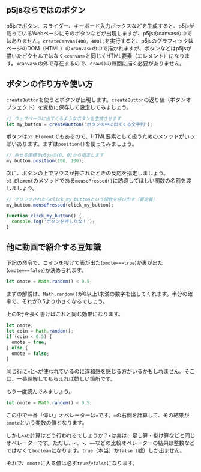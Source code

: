 ## p5jsならではのボタン

p5jsでボタン、スライダー、キーボード入力ボックスなどを生成すると、p5jsが載っているWebページにそのボタンなどが出現しますが、p5jsのcanvasの中ではありません。`createCanvas(400, 400);`を実行すると、p5jsのグラフィックはページのDOM（HTML）の`<canvas>`の中で描かれますが、ボタンなどはp5jsが描いたピクセルではなく`<canvas>`と同じくHTML要素（エレメント）になります。`<canvas>`の外で存在するので、`draw()`の毎回に描く必要がありません。

## ボタンの作り方や使い方

`createButton`を使うとボタンが出現します。`createButton`の返り値（ボタンオブジェクト）を変数に保存して設定してみましょう。

```js
// ウェブページに出てくるようなボタンを生成させます
let my_button = createButton('ボタンの中に出てくる文字列');
```

ボタンは`p5.Element`でもあるので、HTML要素として扱うためのメソッドがいっぱいあります。まずは`position()`を使ってみましょう。


```js
// みせる座標をp5jsの(0, 0)から指定します
my_button.position(100, 100);
```

次に、ボタンの上でマウスが押されたときの反応を指定しましょう。`p5.Element`のメソッドである`mousePressed()`に誘導してほしい関数の名前を渡しましょう。

```js
// クリックされたらclick_my_buttonという関数を呼び出す（要定義）
my_button.mousePressed(click_my_button);

function click_my_button() {
  console.log('ボタンを押したな！');
}
```

## 他に動画で紹介する豆知識

下記の命令で、コインを投げて表が出た(`omote===true`)か裏が出た(`omote===false`)か決められます。

```js
let omote = Math.random() < 0.5;
```

まずの解説は、`Math.random()`が0以上1未満の数字を出してくれます。半分の確率で、それが0.5より小さくなるでしょう。

上の1行を長く書けばこれと同じ効果になります。

```js
let omote;
let coin = Math.random();
if (coin < 0.5) {
  omote = true;
} else {
  omote = false;
}
```

同じ行に`=`と`<`が使われているのに違和感を感じる方がいるかもしれません。そこは、一番理解してもらえれば嬉しい箇所です。

もう一度読んでみましょう。

```js
let omote = Math.random() < 0.5;
```

この中で一番「偉い」オペレーターは`=`です。`=`の右側を計算して、その結果が`omote`という変数の値となります。

しかし`<`の計算はどう行われるでしょうか？`<`は実は、足し算・掛け算などと同じオペレーターです。ただし、`<`、`>`、`==`などの比較オペレーターの結果は整数などではなくて`boolean`になります。`true`（本当）か`false`（嘘）しか出ません。

それで、`omote`に入る値は必ず`true`か`false`になります。
